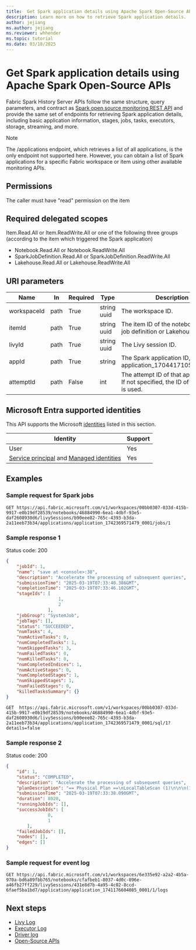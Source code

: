 ```yaml
---
title:  Get Spark application details using Apache Spark Open-Source APIs.
description: Learn more on how to retrieve Spark application details.
author: jejiang
ms.author: jejiang
ms.reviewer: whhender
ms.topic: tutorial
ms.date: 03/18/2025
---
```


# Get Spark application details using Apache Spark Open-Source APIs

Fabric Spark History Server APIs follow the same structure, query parameters, and contract as [Spark open source monitoring REST API](https://spark.apache.org/docs/3.5.1/monitoring.html#rest-api) and provide the same set of endpoints for retrieving Spark application details, including basic application information, stages, jobs, tasks, executors, storage, streaming, and more.

> [!NOTE]
>
> The /applications endpoint, which retrieves a list of all applications, is the only endpoint not supported here. However, you can obtain a list of Spark applications for a specific Fabric workspace or item using other available monitoring APIs.

## Permissions

The caller must have "read" permission on the item

## Required delegated scopes

Item.Read.All or Item.ReadWrite.All or one of the following three groups (according to the item which triggered the Spark application)

- Notebook.Read.All or Notebook.ReadWrite.All
- SparkJobDefinition.Read.All or SparkJobDefinition.ReadWrite.All
- Lakehouse.Read.All or Lakehouse.ReadWrite.All

## URI parameters

| Name | In | Required | Type | Description |
| --- | --- | --- | --- | --- |
| workspaceId | path | True | string uuid | The workspace ID. |
| itemId | path | True | string uuid | The item ID of the notebook or Spark job definition or Lakehouse. |
| livyId | path | True | string uuid | The Livy session ID. |
| appId | path | True | string | The Spark application ID, like application_1704417105000_0001. |
| attemptId | path | False | int | The attempt ID of that application ID. If not specified, the ID of last attempt is used. |

## Microsoft Entra supported identities

This API supports the Microsoft [identities](/rest/api/fabric/articles/identity-support) listed in this section.

| Identity | Support |
| --- | --- |
| User | Yes |
| [Service principal](/entra/identity-platform/app-objects-and-service-principals#service-principal-object) and [Managed identities](/entra/identity/managed-identities-azure-resources/overview) | Yes |

## Examples

### Sample request for Spark jobs

```
GET https://api.fabric.microsoft.com/v1/workspaces/00bb0307-033d-415b-9917-e0b19df28539/notebooks/46884990-6ea1-4dbf-93e5-daf2608930d6/livySessions/b90eee82-765c-4393-b3da-2a11eeb73b34/applications/application_1742369571479_0001/jobs/1 
```

### Sample response 1

Status code: 200

```JSON
{ 
    "jobId": 1, 
    "name": "save at <console>:38", 
    "description": "Accelerate the processing of subsequent queries", 
    "submissionTime": "2025-03-19T07:33:40.386GMT", 
    "completionTime": "2025-03-19T07:33:46.102GMT", 
    "stageIds": [ 
                    1, 
                    2 
                ], 
    "jobGroup": "SystemJob", 
    "jobTags": [], 
    "status": "SUCCEEDED", 
    "numTasks": 4, 
    "numActiveTasks": 0, 
    "numCompletedTasks": 1, 
    "numSkippedTasks": 3, 
    "numFailedTasks": 0, 
    "numKilledTasks": 0, 
    "numCompletedIndices": 1, 
    "numActiveStages": 0, 
    "numCompletedStages": 1, 
    "numSkippedStages": 1, 
    "numFailedStages": 0, 
    "killedTasksSummary": {} 
} 
```

```
GET  https://api.fabric.microsoft.com/v1/workspaces/00bb0307-033d-415b-9917-e0b19df28539/notebooks/46884990-6ea1-4dbf-93e5-daf2608930d6/livySessions/b90eee82-765c-4393-b3da-2a11eeb73b34/applications/application_1742369571479_0001/sql/1?details=false 
```

### Sample response 2

Status code: 200

```JSON
{ 
    "id": 1, 
    "status": "COMPLETED", 
    "description": "Accelerate the processing of subsequent queries", 
    "planDescription": "== Physical Plan ==\nLocalTableScan (1)\n\n\n(1) LocalTableScan\nOutput [2]: [CommonName#7, ScientificName#8]\nArguments: [CommonName#7, ScientificName#8]\n\n", 
    "submissionTime": "2025-03-19T07:33:38.090GMT", 
    "duration": 8020, 
    "runningJobIds": [], 
    "successJobIds": [ 
                0, 
                1 
        ], 
    "failedJobIds": [], 
    "nodes": [], 
    "edges": [] 
} 
```

### Sample request for event log

```
GET https://api.fabric.microsoft.com/v1/workspaces/6e335e92-a2a2-4b5a-970a-bd6a89fbb765/notebooks/cfafbeb1-8037-4d0c-896e-a46fb27ff229/livySessions/431e8d7b-4a95-4c02-8ccd-6faef5ba1bd7/application/application_1741176604085_0001/1/logs  
```
## Next steps

- [Livy Log](../data-engineering/livy-log.md)
- [Executor Log](../data-engineering/executor-log.md)
- [Driver log](../data-engineering/driver-log.md)
- [Open-Source APIs ](../data-engineering/open-source-apis.md)
